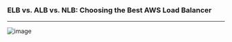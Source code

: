 ### ELB vs. ALB vs. NLB: Choosing the Best AWS Load Balancer
-------------------------------------------------------------------------

![image](https://github.com/Mk-CloudLeader/aws_Meetup-2023/assets/66654978/e70a5d48-31af-443f-9991-2d558f6cfcbb)
